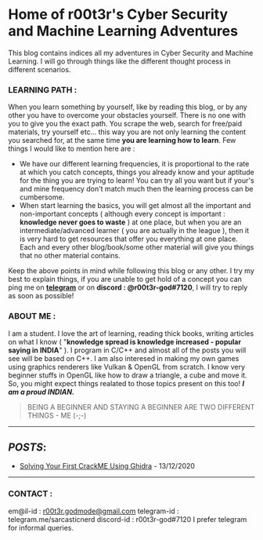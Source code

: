 # Home of r00t3r's Cyber Security and Machine Learning Adventures

This blog contains indices all my adventures in Cyber Security and Machine Learning. I will go through things like the different thought process in different scenarios.
### LEARNING PATH : 
When you learn something by yourself, like by reading this blog, or by any other you have to overcome your obstacles yourself. There is no one with you to give you the exact path. You scrape the web, search for free/paid materials, try yourself etc... this way you are not only learning the content you searched for, at the same time **you are learning how to learn**. Few things I would like to mention here are :
* We have our different learning frequencies, it is proportional to the rate at which you catch concepts, things you already know and your aptitude for the thing you are trying to learn! You can try all you want but if your's and mine frequency don't match much then the learning process can be cumbersome. 
* When start learning the basics, you will get almost all the important and non-important concepts ( although every concept is important : **knowledge never goes to waste** ) at one place, but when you are an intermediate/advanced learner ( you are actually in the league ), then it is very hard to get resources that offer you everything at one place. Each and every other blog/book/some other material will give you things that no other material contains. 

Keep the above points in mind while following this blog or any other. I try my best to explain things, if you are unable to get hold of a concept you can ping me on **[telegram](https://telegram.me/sarcasticnerd)** or on **discord : @r00t3r-god#7120**, I will try to reply as soon as possible!

### ABOUT ME : 
I am a student. I love the art of learning, reading thick books, writing articles on what I know ( "**knowledge spread is knowledge increased - popular saying in INDIA**" ). I program in C/C++ and almost all of the posts you will see will be based on C++. I am also interesed in making my own games using graphics renderers like Vulkan & OpenGL from scratch. I know very beginner stuffs in OpenGL like how to draw a triangle, a cube and move it. So, you might expect things realated to those topics present on this too!
***I am a proud INDIAN.***

> BEING A BEGINNER AND STAYING A BEGINNER ARE TWO DIFFERENT THINGS - ME (-;-)


---
## *POSTS*:
* [Solving Your First CrackME Using Ghidra](https://r00t3r-god.github.io/pages/solving-my-first-crackme-using-ghidra) - 13/12/2020


---
### CONTACT :
em@il-id : r00t3r.godmode@gmail.com
telegram-id : telegram.me/sarcasticnerd
discord-id : r00t3r-god#7120
I prefer telegram for informal queries.
